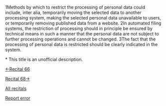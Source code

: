 
1Methods by which to restrict the processing of personal data could include, inter alia, temporarily moving the selected data to another processing system, making the selected personal data unavailable to users, or temporarily removing published data from a website. 2In automated filing systems, the restriction of processing should in principle be ensured by technical means in such a manner that the personal data are not subject to further processing operations and cannot be changed. 3The fact that the processing of personal data is restricted should be clearly indicated in the system.


\* This title is an unofficial description.




[←Recital 66](https://gdpr-info.eu/recitals/no-66/ "66 - Right to be Forgotten")


[Recital 68→](https://gdpr-info.eu/recitals/no-68/ "68 - Right of Data Portability")


[All recitals](https://gdpr-info.eu/recitals/)

[Report error](https://gdpr-info.eu/gf/?TB_iframe=true&height=306 "Your message")

